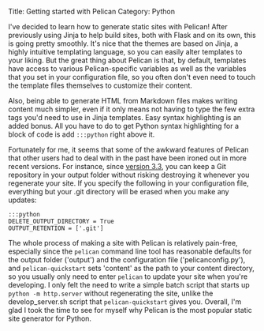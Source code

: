 Title: Getting started with Pelican
Category: Python

I've decided to learn how to generate static sites with Pelican! After previously using Jinja to help build sites, both with Flask and on its own, this is going pretty smoothly. It's nice that the themes are based on Jinja, a highly intuitive templating language, so you can easily alter templates to your liking. But the great thing about Pelican is that, by default, templates have access to various Pelican-specific variables as well as the variables that you set in your configuration file, so you often don't even need to touch the template files themselves to customize their content.

Also, being able to generate HTML from Markdown files makes writing content much simpler, even if it only means not having to type the few extra tags you'd need to use in Jinja templates. Easy syntax highlighting is an added bonus. All you have to do to get Python syntax highlighting for a block of code is add `:::python` right above it.

Fortunately for me, it seems that some of the awkward features of Pelican that other users had to deal with in the past have been ironed out in more recent versions. For instance, since [version 3.3](http://blog.getpelican.com/pelican-3.3-released.html), you can keep a Git repository in your output folder without risking destroying it whenever you regenerate your site. If you specify the following in your configuration file, everything but your .git directory will be erased when you make any updates:

    :::python
    DELETE_OUTPUT_DIRECTORY = True
    OUTPUT_RETENTION = ['.git']

The whole process of making a site with Pelican is relatively pain-free, especially since the `pelican` command line tool has reasonable defaults for the output folder ('output') and the configuration file ('pelicanconfig.py'), and `pelican-quickstart` sets 'content' as the path to your content directory, so you usually only need to enter `pelican` to update your site when you're developing. I only felt the need to write a simple batch script that starts up `python -m http.server` without regenerating the site, unlike the develop_server.sh script that `pelican-quickstart` gives you. Overall, I'm glad I took the time to see for myself why Pelican is the most popular static site generator for Python.
